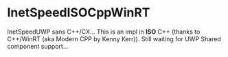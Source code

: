 # InetSpeedISOCppWinRT
InetSpeedUWP sans C++/CX... This is an impl in <b>ISO</b> C++ (thanks to C++/WinRT (aka Modern CPP by Kenny Kerr)). Still waiting for UWP Shared component support...
